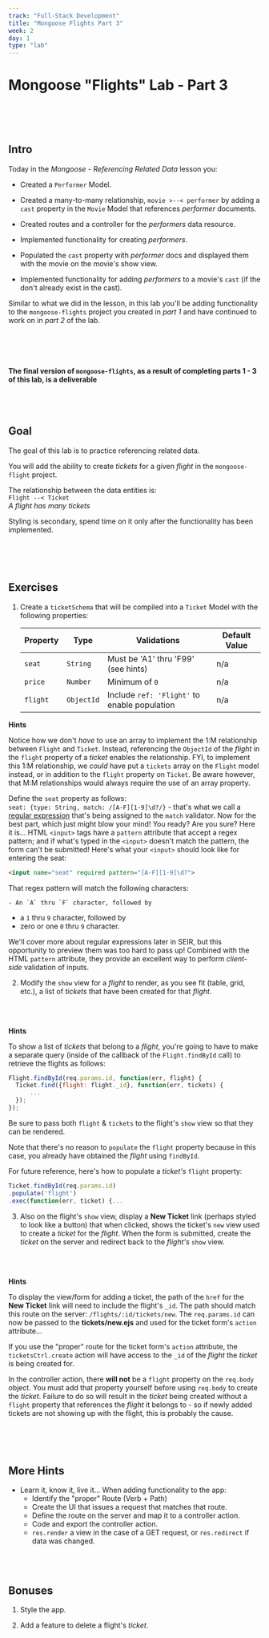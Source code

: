 ```yaml
---
track: "Full-Stack Development"
title: "Mongoose Flights Part 3"
week: 2
day: 1
type: "lab"
---
```


# Mongoose "Flights" Lab - Part 3

<br>
<br>
<br>


## Intro

Today in the _Mongoose - Referencing Related Data_ lesson you:

- Created a `Performer` Model.

- Created a many-to-many relationship, `movie >--< performer` by adding a `cast` property in the `Movie` Model that references _performer_ documents.

- Created routes and a controller for the _performers_ data resource.

- Implemented functionality for creating  _performers_.

- Populated the `cast` property with _performer_ docs and displayed them with the movie on the movie's show view.

- Implemented functionality for adding _performers_ to a movie's `cast` (if the don't already exist in the cast).

Similar to what we did in the lesson, in this lab you'll be adding functionality to the `mongoose-flights` project you created in _part 1_ and have continued to work on in _part 2_ of the lab.

<br>
<br>
<br>



#### The final version of `mongoose-flights`, as a result of completing parts 1 - 3 of this lab, is a deliverable

<br>
<br>



## Goal

The goal of this lab is to practice referencing related data.

You will add the ability to create _tickets_ for a given _flight_ in the `mongoose-flight` project.

The relationship between the data entities is:<br>
`Flight --< Ticket`<br>
_A flight has many tickets_

Styling is secondary, spend time on it only after the functionality has been implemented.

<br>
<br>
<br>




## Exercises

1. Create a `ticketSchema` that will be compiled into a `Ticket` Model with the following properties:

	| Property | Type | Validations | Default Value |
	|---|---|---|---|
	| `seat`| `String`| Must be 'A1' thru 'F99' (see hints) | n/a |
	| `price`| `Number`| Minimum of `0` | n/a |
	| `flight`| `ObjectId`| Include `ref: 'Flight'` to enable population | n/a |


**Hints**

	
Notice how we don't _have_ to use an array to implement the 1:M relationship between `Flight` and `Ticket`. Instead, referencing the `ObjectId` of the _flight_ in the `flight` property of a _ticket_ enables the relationship. FYI, to implement this 1:M relationship, we _could_ have put a `tickets` array on the `Flight` model instead, or in addition to the `flight` property on `Ticket`. Be aware however, that M:M relationships would always require the use of an array property.

Define the `seat` property as follows:<br>`seat: {type: String, match: /[A-F][1-9]\d?/}` - that's what we call a [regular expression](https://en.wikipedia.org/wiki/Regular_expression) that's being assigned to the `match` validator. Now for the best part, which just might blow your mind! You ready?  Are you sure? Here it is... HTML `<input>` tags have a `pattern` attribute that accept a regex pattern; and if what's typed in the `<input>` doesn't match the pattern, the form can't be submitted! Here's what your `<input>` should look like for entering the seat:
	
```html
<input name="seat" required pattern="[A-F][1-9]\d?">
```

That regex pattern will match the following characters:

	- An `A` thru `F` character, followed by
- a `1` thru `9` character, followed by
- zero or one `0` thru `9` character.

We'll cover more about regular expressions later in SEIR, but this opportunity to preview them was too hard to pass up! Combined with the HTML `pattern` attribute, they provide an excellent way to perform _client-side_ validation of inputs.

2. Modify the `show` view for a _flight_ to render, as you see fit (table, grid, etc.), a list of _tickets_ that have been created for that _flight_.

<br>
<br>




**Hints**

	
To show a list of _tickets_ that belong to a _flight_, you're going to have to make a separate query (inside of the callback of the `Flight.findById` call) to retrieve the flights as follows:
	
```javascript
Flight.findById(req.params.id, function(err, flight) {
  Ticket.find({flight: flight._id}, function(err, tickets) {
      ...
  });
});
```

Be sure to pass both `flight` & `tickets` to the flight's `show` view so that they can be rendered.

Note that there's no reason to `populate` the `flight` property because in this case, you already have obtained the _flight_ using `findById`.

For future reference, here's how to populate a _ticket's_ `flight` property:
	
```javascript
Ticket.findById(req.params.id)
.populate('flight')
.exec(function(err, ticket) {...
```

3. Also on the flight's `show` view, display a **New Ticket** link (perhaps styled to look like a button) that when clicked, shows the ticket's `new` view used to create a _ticket_ for the _flight_. When the form is submitted, create the _ticket_ on the server and redirect back to the _flight's_ `show` view.

<br>
<br>




**Hints**

	
	
To display the view/form for adding a ticket, the path of the `href` for the **New Ticket** link will need to include the flight's `_id`.  The path should match this route on the server:  `/flights/:id/tickets/new`. The `req.params.id` can now be passed to the **tickets/new.ejs** and used for the ticket form's `action` attribute...

If you use the "proper" route for the ticket form's `action` attribute, the `ticketsCtrl.create` action will have access to the `_id` of the _flight_ the _ticket_ is being created for.

In the controller action, there **will not** be a `flight` property on the `req.body` object. You must add that property yourself before using `req.body` to create the _ticket_. Failure to do so will result in the _ticket_ being created without a `flight` property that references the _flight_ it belongs to - so if newly added tickets are not showing up with the flight, this is probably the cause.

<br>
<br>
<br>


 
## More Hints

- Learn it, know it, live it... When adding functionality to the app:
	- Identify the "proper" Route (Verb + Path)
	- Create the UI that issues a request that matches that route.
	- Define the route on the server and map it to a controller action.
	- Code and export the controller action.
	- `res.render` a view in the case of a GET request, or `res.redirect` if data was changed.

<br>
<br>

## Bonuses

1. Style the app.

2. Add a feature to delete a flight's _ticket_.

